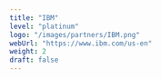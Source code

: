 ```yaml
---
title: "IBM"
level: "platinum"
logo: "/images/partners/IBM.png"
webUrl: "https://www.ibm.com/us-en"
weight: 2
draft: false
---
```

